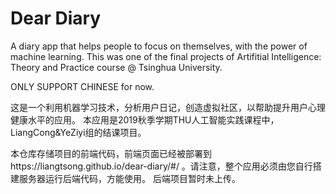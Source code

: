 # Dear Diary

A diary app that helps people to focus on themselves, with the power of machine learning. 
This was one of the final projects of Artifitial Intelligence: Theory and Practice course @ Tsinghua University.

ONLY SUPPORT CHINESE for now.

这是一个利用机器学习技术，分析用户日记，创造虚拟社区，以帮助提升用户心理健康水平的应用。
本应用是2019秋季学期THU人工智能实践课程中，LiangCong&YeZiyi组的结课项目。

本仓库存储项目的前端代码，前端页面已经被部署到https://liangtsong.github.io/dear-diary/#/ 。请注意，整个应用必须由您自行搭建服务器运行后端代码，方能使用。
后端项目暂时未上传。
